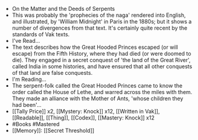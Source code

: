 - On the Matter and the Deeds of Serpents
- This was probably the 'prophecies of the naga' rendered into English, and illustrated, by 'William Midnight' in Paris in the 1880s; but it shows a number of divergences from that text. It's certainly quite recent by the standards of Vak texts.
- I've Read...
- The text describes how the Great Hooded Princes escaped (or will escape) from the Fifth History, where they had died (or were doomed to die). They engaged in a secret conquest of 'the land of the Great River', called India in some histories, and have ensured that all other conquests of that land are false conquests.
- I'm Reading...
- The serpent-folk called the Great Hooded Princes came to know the order called the House of Lethe, and warred across the miles with them. They made an alliance with the Mother of Ants, 'whose children they had been'...
- [[Tally Price]] x2, [[Mystery: Knock]] x12, [[Written in Vak]], [[Readable]], [[Thing]], [[Codex]], [[Mastery: Knock]] x12
- #Books #Mastered
- [[Memory]]: [[Secret Threshold]]